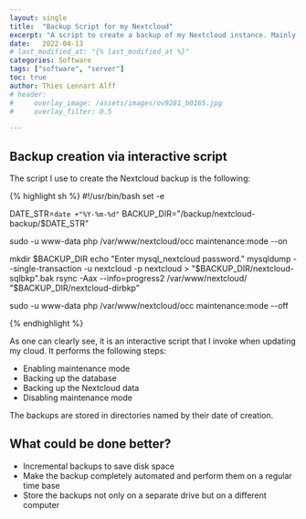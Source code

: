 ```yaml
---
layout: single
title:  "Backup Script for my Nextcloud"
excerpt: "A script to create a backup of my Nextcloud instance. Mainly to be prepared in case of an update going wrong."
date:   2022-04-13
# last_modified_at: "{% last_modified_at %}"
categories: Software
tags: ["software", "server"]
toc: true
author: Thies Lennart Alff
# header:
#     overlay_image: /assets/images/ov9281_b0165.jpg
#     overlay_filter: 0.5

---
```


## Backup creation via interactive script

The script I use to create the Nextcloud backup is the following:

{% highlight sh %}
#!/usr/bin/bash
set -e

DATE_STR=`date +"%Y-%m-%d"`
BACKUP_DIR="/backup/nextcloud-backup/$DATE_STR"

sudo -u www-data php /var/www/nextcloud/occ maintenance:mode --on

mkdir $BACKUP_DIR
echo "Enter mysql_nextcloud password."
mysqldump --single-transaction -u nextcloud -p nextcloud > "$BACKUP_DIR/nextcloud-sqlbkp".bak
rsync -Aax --info=progress2 /var/www/nextcloud/ "$BACKUP_DIR/nextcloud-dirbkp"

sudo -u www-data php /var/www/nextcloud/occ maintenance:mode --off

{% endhighlight %}

As one can clearly see, it is an interactive script that I invoke when updating my cloud. It performs the following steps:

* Enabling maintenance mode
* Backing up the database
* Backing up the Nextcloud data
* Disabling maintenance mode

The backups are stored in directories named by their date of creation.

## What could be done better?

* Incremental backups to save disk space
* Make the backup completely automated and perform them on a regular time base
* Store the backups not only on a separate drive but on a different computer